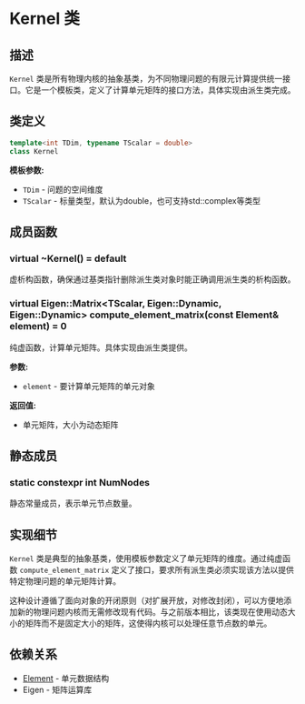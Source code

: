 # Kernel 类

## 描述

`Kernel` 类是所有物理内核的抽象基类，为不同物理问题的有限元计算提供统一接口。它是一个模板类，定义了计算单元矩阵的接口方法，具体实现由派生类完成。

## 类定义

```cpp
template<int TDim, typename TScalar = double>
class Kernel
```

**模板参数:**
- `TDim` - 问题的空间维度
- `TScalar` - 标量类型，默认为double，也可支持std::complex<double>等类型

## 成员函数

### virtual ~Kernel() = default

虚析构函数，确保通过基类指针删除派生类对象时能正确调用派生类的析构函数。

### virtual Eigen::Matrix<TScalar, Eigen::Dynamic, Eigen::Dynamic> compute_element_matrix(const Element& element) = 0

纯虚函数，计算单元矩阵。具体实现由派生类提供。

**参数:**
- `element` - 要计算单元矩阵的单元对象

**返回值:**
- 单元矩阵，大小为动态矩阵

## 静态成员

### static constexpr int NumNodes

静态常量成员，表示单元节点数量。

## 实现细节

`Kernel` 类是典型的抽象基类，使用模板参数定义了单元矩阵的维度。通过纯虚函数 `compute_element_matrix` 定义了接口，要求所有派生类必须实现该方法以提供特定物理问题的单元矩阵计算。

这种设计遵循了面向对象的开闭原则（对扩展开放，对修改封闭），可以方便地添加新的物理问题内核而无需修改现有代码。与之前版本相比，该类现在使用动态大小的矩阵而不是固定大小的矩阵，这使得内核可以处理任意节点数的单元。

## 依赖关系

- [Element](../../mesh/classes/Element.md) - 单元数据结构
- Eigen - 矩阵运算库